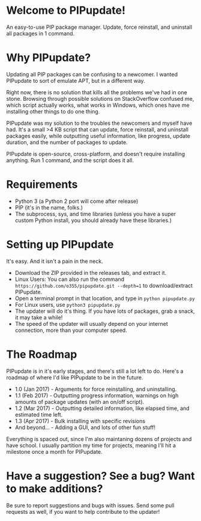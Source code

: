 # Welcome to PIPupdate!
An easy-to-use PIP package manager. Update, force reinstall, and uninstall all packages in 1 command.

# Why PIPupdate?
Updating all PIP packages can be confusing to a newcomer. I wanted PIPupdate to sort of emulate APT, but in a different way.

Right now, there is no solution that kills all the problems we've had in one stone. Browsing through possible solutions on StackOverflow confused me, which script actually works, what works in Windows, which ones have me installing other things to do one thing.

PIPupdate was my solution to the troubles the newcomers and myself have had. It's a small >4 KB script that can update, force reinstall, and uninstall packages easily, while outputting useful information, like progress, update duration, and the number of packages to update.

PIPupdate is open-source, cross-platform, and doesn't require installing anything. Run 1 command, and the script does it all.

# Requirements
* Python 3 (a Python 2 port will come after release)
* PIP (it's in the name, folks.)
* The subprocess, sys, and time libraries (unless you have a super custom Python install, you should already have these libraries.)

# Setting up PIPupdate
It's easy. And it isn't a pain in the neck.

* Download the ZIP provided in the releases tab, and extract it.
* Linux Users: You can also run the command ```https://github.com/o355/pipupdate.git --depth=1``` to download/extract PIPupdate.
* Open a terminal prompt in that location, and type in ```python pipupdate.py```
* For Linux users, use ```python3 pipupdate.py```
* The updater will do it's thing. If you have lots of packages, grab a snack, it may take a while!
* The speed of the updater will usually depend on your internet connection, more than your computer speed.

# The Roadmap
PIPupdate is in it's early stages, and there's still a lot left to do. Here's a roadmap of where I'd like PIPupdate to be in the future.

* 1.0 (Jan 2017) - Arguments for force reinstalling, and uninstalling.
* 1.1 (Feb 2017) - Outputting progress information, warnings on high amounts of package updates (with an on/off script).
* 1.2 (Mar 2017) - Outputting detailed information, like elapsed time, and estimated time left.
* 1.3 (Apr 2017) - Bulk installing with specific revisions
* And beyond...  - Adding a GUI, and lots of other fun stuff!

Everything is spaced out, since I'm also maintaning dozens of projects and have school. I usually partition my time for projects, meaning I'll hit a milestone once a month for PIPupdate.

# Have a suggestion? See a bug? Want to make additions?
Be sure to report suggestions and bugs with issues.
Send some pull requests as well, if you want to help contribute to the updater!
